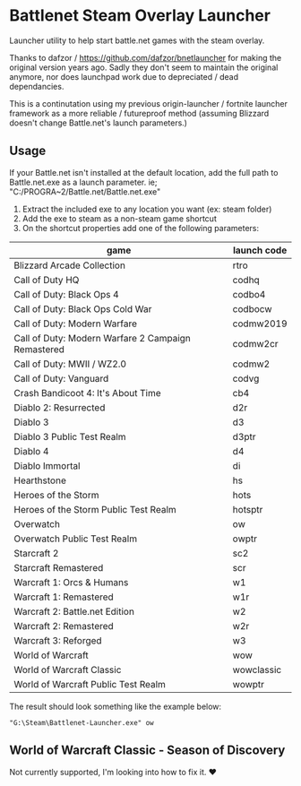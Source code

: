 # Battlenet Steam Overlay Launcher


Launcher utility to help start battle.net games with the steam overlay.

Thanks to dafzor / https://github.com/dafzor/bnetlauncher for making the original version years ago. Sadly they don't seem to maintain the original anymore, nor does launchpad work due to depreciated / dead dependancies. 

This is a continutation using my previous origin-launcher / fortnite launcher framework as a more reliable / futureproof method (assuming Blizzard doesn't change Battle.net's launch parameters.)


## Usage

If your Battle.net isn't installed at the default location, add the full path to Battle.net.exe as a launch parameter. ie; "C:/PROGRA~2/Battle.net/Battle.net.exe"

1. Extract the included exe to any location you want (ex: steam folder)
2. Add the exe to steam as a non-steam game shortcut
3. On the shortcut properties add one of the following parameters:

| game          | launch code                                                  |
| ------------- | ----------------------------------------------------- |
|Blizzard Arcade Collection | rtro|
|Call of Duty HQ| codhq|
|Call of Duty: Black Ops 4 | codbo4|
|Call of Duty: Black Ops Cold War | codbocw|
|Call of Duty: Modern Warfare | codmw2019|
|Call of Duty: Modern Warfare 2 Campaign Remastered | codmw2cr|
|Call of Duty: MWII / WZ2.0 | codmw2|
|Call of Duty: Vanguard | codvg|
|Crash Bandicoot 4: It's About Time | cb4|
|Diablo 2: Resurrected | d2r|
|Diablo 3 | d3|
|Diablo 3 Public Test Realm | d3ptr|
|Diablo 4 | d4|
|Diablo Immortal | di|
|Hearthstone | hs|
|Heroes of the Storm | hots|
|Heroes of the Storm Public Test Realm | hotsptr|
|Overwatch | ow|
|Overwatch Public Test Realm | owptr|
|Starcraft 2 | sc2|
|Starcraft Remastered | scr|
|Warcraft 1: Orcs & Humans | w1|
|Warcraft 1: Remastered | w1r|
|Warcraft 2: Battle.net Edition | w2|
|Warcraft 2: Remastered | w2r|
|Warcraft 3: Reforged | w3|
|World of Warcraft | wow|
|World of Warcraft Classic | wowclassic|
|World of Warcraft Public Test Realm | wowptr|


The result should look something like the example below:

`"G:\Steam\Battlenet-Launcher.exe" ow`

## World of Warcraft Classic - Season of Discovery

Not currently supported, I'm looking into how to fix it. ♥
